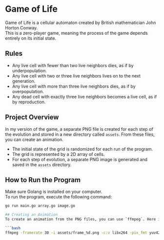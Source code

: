 # Game of Life
Game of Life is a cellular automaton created by British mathematician John Horton Conway.  
This is a zero-player game, meaning the process of the game depends entirely on its initial state.

## Rules
- Any live cell with fewer than two live neighbors dies, as if by underpopulation.
- Any live cell with two or three live neighbors lives on to the next generation.
- Any live cell with more than three live neighbors dies, as if by overpopulation.
- Any dead cell with exactly three live neighbors becomes a live cell, as if by reproduction.

## Project Overview
In my version of the game, a separate PNG file is created for each step of the evolution and stored in a new directory called `assets`. From these files, you can create an animation.  
- The initial state of the grid is randomized for each run of the program.  
- The grid is represented by a 2D array of cells.  
- For each step of evolution, a separate PNG image is generated and saved in the `assets` directory.  

## How to Run the Program
Make sure Golang is installed on your computer.  
To run the program, execute the following command:

```bash
go run main.go array.go image.go

## Creating an Animation
To create an animation from the PNG files, you can use `ffmpeg`. Here is an example of how to do this:

```bash
ffmpeg -framerate 30 -i assets/frame_%d.png -c:v libx264 -pix_fmt yuv420p game-of-life.mp4


